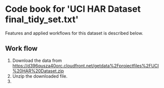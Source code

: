 # Code book for 'UCI HAR Dataset final_tidy_set.txt'
Features and applied workflows for this dataset is described below.

## Work flow
1. Download the data from https://d396qusza40orc.cloudfront.net/getdata%2Fprojectfiles%2FUCI%20HAR%20Dataset.zip 
2. Unzip the downloaded file.
3. 
